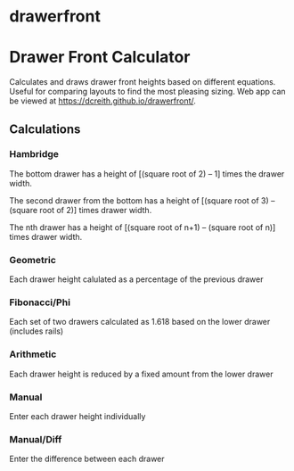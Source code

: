 # drawerfront
<h1>Drawer Front Calculator</h1>

Calculates and draws drawer front heights based on different equations. Useful for comparing layouts to find the most pleasing sizing. Web app can be viewed at https://dcreith.github.io/drawerfront/.

<h2>Calculations</h2>

<h3>Hambridge</h3>
The bottom drawer has a height of [(square root of 2) – 1] times the
drawer width.

The second drawer from the bottom has a height of [(square root of 3) – (square root of 2)] times drawer width.

The nth drawer has a height of [(square root of n+1) – (square root of n)] times drawer width.

<h3>Geometric</h3>

Each drawer height calulated as a percentage of the previous drawer

<h3>Fibonacci/Phi</h3>

Each set of two drawers calculated as 1.618 based on the lower drawer (includes rails)

<h3>Arithmetic</h3>

Each drawer height is reduced by a fixed amount from the lower drawer

<h3>Manual</h3>

Enter each drawer height individually

<h3>Manual/Diff</h3>

Enter the difference between each drawer

